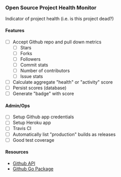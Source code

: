 ### Open Source Project Health Monitor

Indicator of project health (i.e. is this project dead?)

#### Features

- [ ] Accept Github repo and pull down metrics 
    - [ ] Stars
    - [ ] Forks
    - [ ] Followers
    - [ ] Commit stats
    - [ ] Number of contributors
    - [ ] Issue stats
- [ ] Calculate aggregate "health" or "activity" score
- [ ] Persist scores (database)
- [ ] Generate "badge" with score

#### Admin/Ops

- [ ] Setup Github app credentials
- [ ] Setup Heroku app
- [ ] Travis CI
- [ ] Automatically list "production" builds as releases
- [ ] Good test coverage

#### Resources

* [Github API](https://developer.github.com/v3/)
* [Github Go Package](https://github.com/google/go-github)
